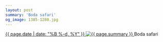 ```yaml
---
layout: post
summary: 'Boda safari'
og_image: 1385-1280.jpg
---
```


<p>
 <time>
  <a href="/1385">
   {{ page.date | date: "%B %-d, %Y" }}
  </a>
 </time>
 <a href="/1385">
  <img alt="{{ page.summary }}" sizes="(min-width: 700px) 50vw, calc(100vw - 2rem)" src="{{ site.assets_url }}/1385-640.jpg" srcset="{{ site.assets_url }}/1385-320.jpg 320w, {{ site.assets_url }}/1385-640.jpg 640w, {{ site.assets_url }}/1385-960.jpg 960w, {{ site.assets_url }}/1385-1280.jpg 1280w"/>
 </a>
 <span>
  Boda safari
 </span>
</p>
